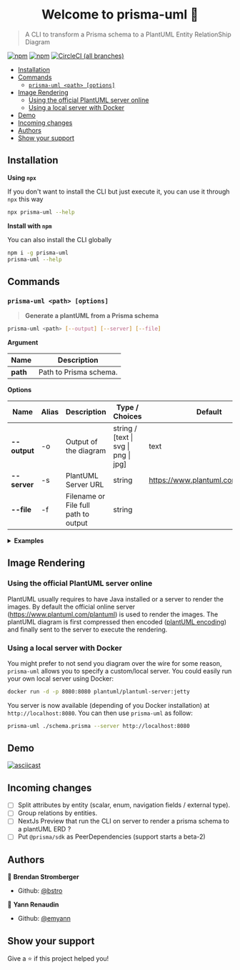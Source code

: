 <h1 align="center">Welcome to prisma-uml 👋</h1>

> A CLI to transform a Prisma schema to a PlantUML Entity RelationShip Diagram

[![npm](https://img.shields.io/npm/v/prisma-uml.svg?style=for-the-badge)](https://www.npmjs.com/package/prisma-uml) [![npm](https://img.shields.io/npm/dy/prisma-uml.svg?style=for-the-badge)](https://npm-stat.com/charts.html?package=prisma-uml) [![CircleCI (all branches)](https://img.shields.io/circleci/project/github/emyann/prisma-uml/master.svg?style=for-the-badge)](https://circleci.com/gh/emyann/prisma-uml)

- [Installation](#installation)
- [Commands](#commands)
  - [`prisma-uml <path> [options]`](#prisma-uml-path-options)
- [Image Rendering](#image-rendering)
  - [Using the official PlantUML server online](#using-the-official-plantuml-server-online)
  - [Using a local server with Docker](#using-a-local-server-with-docker)
- [Demo](#demo)
- [Incoming changes](#incoming-changes)
- [Authors](#authors)
- [Show your support](#show-your-support)

## Installation

**Using `npx`**

If you don't want to install the CLI but just execute it, you can use it through `npx` this way

```sh
npx prisma-uml --help
```

**Install with `npm`**

You can also install the CLI globally

```sh
npm i -g prisma-uml
prisma-uml --help
```

## Commands

### `prisma-uml <path> [options]`

> **Generate a plantUML from a Prisma schema**

```sh
prisma-uml <path> [--output] [--server] [--file]
```

**Argument**

| Name     | Description            |
| -------- | ---------------------- |
| **path** | Path to Prisma schema. |

**Options**

| Name         | Alias | Description                          | Type / Choices                       | Default                           |
| ------------ | ----- | ------------------------------------ | ------------------------------------ | --------------------------------- |
| **--output** | -o    | Output of the diagram                | string / [text \| svg \| png \| jpg] | text                              |
| **--server** | -s    | PlantUML Server URL                  | string                               | https://www.plantuml.com/plantuml |
| **--file**   | -f    | Filename or File full path to output | string                               |                                   |

<details><summary><strong>Examples</strong></summary>
<p>

```sh
# Output a plantUML Entity Relation Diagram as text
prisma-uml ./schema.prisma

# Save the diagram into a .plantuml file
prisma-uml ./schema.prisma > my-erd.plantuml

# Output a diagram as SVG
prisma-uml ./schema.prisma --output svg --file my-erd.svg

# Output a diagram as PNG
prisma-uml ./schema.prisma -o png -f my-erd.png

#  Use a plantUML custom server to render the image
prisma-uml ./schema.prisma --server http://localhost:8080
```

</p>
</details>

## Image Rendering

### Using the official PlantUML server online

PlantUML usually requires to have Java installed or a server to render the images. By default the official online server (https://www.plantuml.com/plantuml) is used to render the images. The plantUML diagram is first compressed then encoded ([plantUML encoding](https://plantuml.com/fr/code-javascript-synchronous)) and finally sent to the server to execute the rendering.

### Using a local server with Docker

You might prefer to not send you diagram over the wire for some reason, `prisma-uml` allows you to specify a custom/local server. You could easily run your own local server using Docker:

```sh
docker run -d -p 8080:8080 plantuml/plantuml-server:jetty
```

You server is now available (depending of you Docker installation) at `http://localhost:8080`. You can then use `prisma-uml` as follow:

```sh
prisma-uml ./schema.prisma --server http://localhost:8080
```

## Demo

[![asciicast](https://asciinema.org/a/322572.svg)](https://asciinema.org/a/322572)

## Incoming changes

- [ ] Split attributes by entity (scalar, enum, navigation fields / external type).
- [ ] Group relations by entities.
- [ ] NextJs Preview that run the CLI on server to render a prisma schema to a plantUML ERD ?
- [ ] Put `@prisma/sdk` as PeerDependencies (support starts a beta-2)

## Authors

👤 **Brendan Stromberger**

- Github: [@bstro](https://github.com/bstro)

👤 **Yann Renaudin**

- Github: [@emyann](https://github.com/emyann)

## Show your support

Give a ⭐️ if this project helped you!
